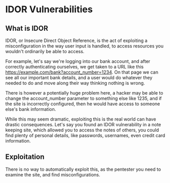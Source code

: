 # IDOR Vulnerabilities

## What is IDOR
IDOR, or Insecure Direct Object Reference, is the act of exploiting a misconfiguration in the way user input is handled, to access resources you wouldn't ordinarily be able to access. 

For example, let's say we're logging into our bank account, and after correctly authenticating ourselves, we get taken to a URL like this https://example.com/bank?account_number=1234. On that page we can see all our important bank details, and a user would do whatever they needed to do and move along their way thinking nothing is wrong.

There is however a potentially huge problem here, a hacker may be able to change the account_number parameter to something else like 1235, and if the site is incorrectly configured, then he would have access to someone else's bank information.

While this may seem dramatic, exploiting this is the real world can have drastic consequences. Let's say you found an IDOR vulnerability in a note keeping site, which allowed you to access the notes of others, you could find plenty of personal details, like passwords, usernames, even credit card information.

## Exploitation

There is no way to automatically exploit this, as the pentester you need to examine the site, and find misconfigurations.
